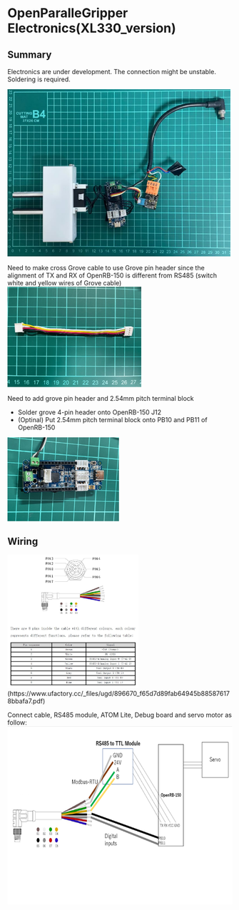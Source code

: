 # OpenParalleGripper Electronics(XL330_version)

## Summary
Electronics are under development. The connection might be unstable. Soldering is required.

<img src="./wiring_summary.jpg" width="500">


Need to make cross Grove cable to use Grove pin header since the alignment of TX and RX of OpenRB-150 is different from RS485 (switch white and yellow wires of Grove cable)
<img src="./grove_cross_cable.jpg" width="300">

Need to add grove pin header and 2.54mm pitch terminal block
- Solder grove 4-pin header onto OpenRB-150 J12
- (Optinal) Put 2.54mm pitch terminal block onto PB10 and PB11 of OpenRB-150
<img src="./OpenRB-150withGrovePinHeader.jpg" width="250">

## Wiring
<img src="./LITE6_cable_detail.jpg" height="300">
(https://www.ufactory.cc/_files/ugd/896670_f65d7d89fab64945b885876178bbafa7.pdf)



Connect cable, RS485 module, ATOM Lite, Debug board and servo motor as follow:
<img src="./wiring_diagram.png" height="400">

